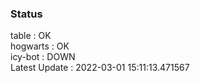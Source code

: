 ### Status


table : OK  
hogwarts : OK  
icy-bot : DOWN  
Latest Update : 2022-03-01 15:11:13.471567

